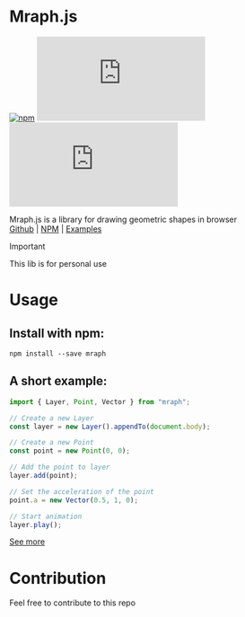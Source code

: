 # Mraph.js
[![npm](https://img.shields.io/npm/v/mraph)](https://www.npmjs.com/package/mraph)
[![GitHub](https://img.shields.io/github/license/SeiyaCooper/Mraph.js)](https://github.com/SeiyaCooper/Mraph.js/blob/main/LICENSE)
[![last commit](https://img.shields.io/github/last-commit/SeiyaCooper/Mraph.js)](https://github.com/SeiyaCooper/Mraph.js/commits/main)

Mraph.js is a library for drawing geometric shapes in browser  
[Github](https://github.com/SeiyaCooper/Mraph.js) | 
[NPM](https://www.npmjs.com/package/mraph) | 
[Examples](/Mraph.js/gallery)

> [!IMPORTANT]
> This lib is for personal use

# Usage

## Install with npm:

```shell
npm install --save mraph
```

## A short example:

```js
import { Layer, Point, Vector } from "mraph";

// Create a new Layer
const layer = new Layer().appendTo(document.body);

// Create a new Point
const point = new Point(0, 0);

// Add the point to layer
layer.add(point);

// Set the acceleration of the point
point.a = new Vector(0.5, 1, 0);

// Start animation
layer.play();
```

[See more](/Mraph.js/gallery)

# Contribution

Feel free to contribute to this repo
